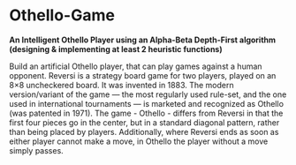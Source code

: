 # Othello-Game


**An Intelligent Othello Player using an Alpha-Beta Depth-First algorithm (designing
& implementing at least 2 heuristic functions)**


Build an artificial Othello player, that can play games against a human opponent. Reversi is a strategy board
game for two players, played on an 8×8 uncheckered board. It was invented in 1883. The modern version/variant
of the game — the most regularly used rule-set, and the one used in international tournaments — is marketed
and recognized as Othello (was patented in 1971). The game - Othello - differs from Reversi in that the first four
pieces go in the center, but in a standard diagonal pattern, rather than being placed by players. Additionally,
where Reversi ends as soon as either player cannot make a move, in Othello the player without a move simply
passes.





















